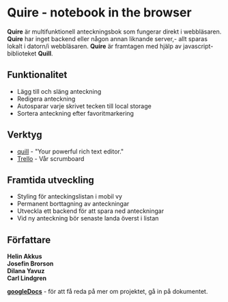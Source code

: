 # Quire - notebook in the browser 


**Quire** är multifunktionell anteckningsbok som fungerar direkt i webbläsaren. **Quire** har inget backend eller någon annan liknande server,- allt sparas lokalt i datorn/i webbläsaren. **Quire** är framtagen med hjälp av javascript-biblioteket **Quill**.

## Funktionalitet
 - Lägg till och släng anteckning
 - Redigera anteckning 
 - Autosparar varje skrivet tecken till local storage
 - Sortera anteckning efter favoritmarkering

## Verktyg
 - [quill] - "Your powerful rich text editor."
 - [Trello] - Vår scrumboard

## Framtida utveckling
 - Styling för anteckingslistan i mobil vy
 - Permanent borttagning av anteckningar
 - Utveckla ett backend för att spara ned anteckningar
 - Vid ny anteckning bör senaste landa överst i listan

## Författare
 **Helin Akkus**  
 **Josefin Brorson**  
 **Dilana Yavuz**  
 **Carl Lindgren**  

**[googleDocs]** - för att få reda på mer om projektet, gå in på dokumentet.



[googleDocs]: https://docs.google.com/document/d/1DMSVymigYTJnAUc0LCLg0D99iYzvM51RWUeS_7O8SzY/edit?pli=1
[quill]: https://quilljs.com/
[trello]: https://trello.com/b/F5XEp2X5/quire 